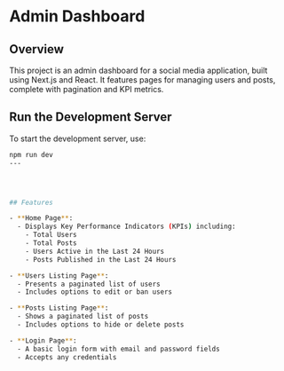 # Admin Dashboard

## Overview

This project is an admin dashboard for a social media application, built using Next.js and React. It features pages for managing users and posts, complete with pagination and KPI metrics.

## Run the Development Server

To start the development server, use:

```bash
npm run dev
---




## Features

- **Home Page**:
  - Displays Key Performance Indicators (KPIs) including:
    - Total Users
    - Total Posts
    - Users Active in the Last 24 Hours
    - Posts Published in the Last 24 Hours

- **Users Listing Page**:
  - Presents a paginated list of users
  - Includes options to edit or ban users

- **Posts Listing Page**:
  - Shows a paginated list of posts
  - Includes options to hide or delete posts

- **Login Page**:
  - A basic login form with email and password fields
  - Accepts any credentials

 
